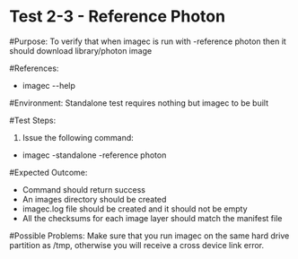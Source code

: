 Test 2-3 - Reference Photon
=======

#Purpose:
To verify that when imagec is run with -reference photon then it should download library/photon image

#References:
* imagec --help

#Environment:
Standalone test requires nothing but imagec to be built

#Test Steps:
1. Issue the following command:
* imagec -standalone -reference photon

#Expected Outcome:
* Command should return success
* An images directory should be created
* imagec.log file should be created and it should not be empty
* All the checksums for each image layer should match the manifest file

#Possible Problems:
Make sure that you run imagec on the same hard drive partition as /tmp, otherwise you will receive a cross device link error.